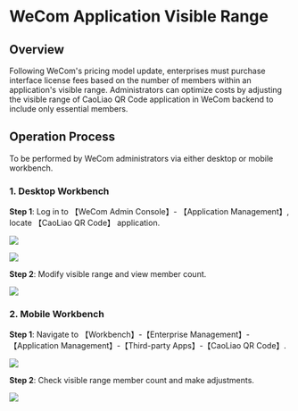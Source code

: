 # WeCom Application Visible Range

## Overview

Following WeCom's pricing model update, enterprises must purchase interface license fees based on the number of members within an application's visible range. Administrators can optimize costs by adjusting the visible range of CaoLiao QR Code application in WeCom backend to include only essential members.

## Operation Process

To be performed by WeCom administrators via either desktop or mobile workbench.

### 1. Desktop Workbench

**Step 1**: Log in to 【WeCom Admin Console】- 【Application Management】, locate 【CaoLiao QR Code】 application.

![](//blogcdnimg.clewm.net/2023/02/image-1676438821100_16764388216413.png?x-oss-process=image/auto-orient,1/quality,q_50/format,jpg)

![](//blogcdnimg.clewm.net/2023/02/image-1676438830091_16764388305873.png?x-oss-process=image/auto-orient,1/quality,q_50/format,jpg)

**Step 2**: Modify visible range and view member count.

![](//blogcdnimg.clewm.net/2023/08/image-1690867058688_16908670591656.png?x-oss-process=image/auto-orient,1/quality,q_50/format,jpg)

### 2. Mobile Workbench

**Step 1**: Navigate to 【Workbench】-【Enterprise Management】-【Application Management】-【Third-party Apps】-【CaoLiao QR Code】.

![](//blogcdnimg.clewm.net/2023/08/image-1690867091589_16908670921231.png?x-oss-process=image/auto-orient,1/quality,q_50/format,jpg)

**Step 2**: Check visible range member count and make adjustments.

![](//blogcdnimg.clewm.net/2023/08/image-1690867101880_16908671023623.png?x-oss-process=image/auto-orient,1/quality,q_50/format,jpg)